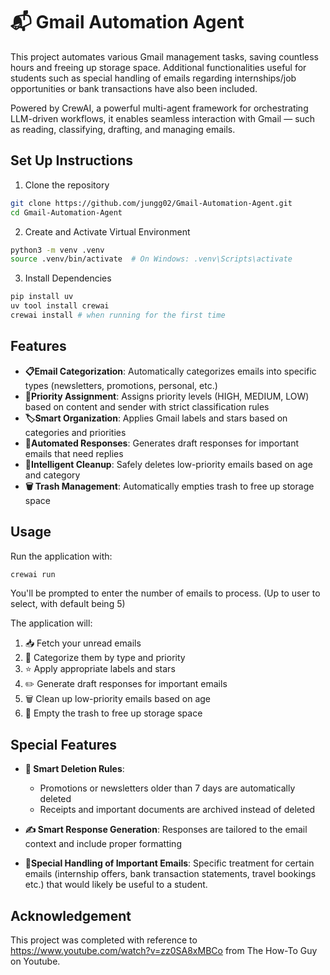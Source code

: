 # 📬 Gmail Automation Agent
This project automates various Gmail management tasks, saving countless hours and freeing up storage space. Additional functionalities useful for students such as special handling of emails regarding internships/job opportunities or bank transactions have also been included.

Powered by CrewAI, a powerful multi-agent framework for orchestrating LLM-driven workflows, it enables seamless interaction with Gmail — such as reading, classifying, drafting, and managing emails.

## Set Up Instructions
1) Clone the repository 
```bash
git clone https://github.com/jungg02/Gmail-Automation-Agent.git
cd Gmail-Automation-Agent
```

2) Create and Activate Virtual Environment
```bash
python3 -m venv .venv
source .venv/bin/activate  # On Windows: .venv\Scripts\activate
```
3) Install Dependencies
```bash
pip install uv
uv tool install crewai
crewai install # when running for the first time
```


## Features
- **📋Email Categorization**: Automatically categorizes emails into specific types (newsletters, promotions, personal, etc.)
- **🔔Priority Assignment**: Assigns priority levels (HIGH, MEDIUM, LOW) based on content and sender with strict classification rules
- **🏷️Smart Organization**: Applies Gmail labels and stars based on categories and priorities
- **💬Automated Responses**: Generates draft responses for important emails that need replies
- **🧹Intelligent Cleanup**: Safely deletes low-priority emails based on age and category
- **🗑️ Trash Management**: Automatically empties trash to free up storage space

## Usage

Run the application with:

```bash
crewai run
```

You'll be prompted to enter the number of emails to process. (Up to user to select, with default being 5)

The application will:
1. 📥 Fetch your unread emails
2. 🔎 Categorize them by type and priority
3. ⭐ Apply appropriate labels and stars
4. ✏️ Generate draft responses for important emails
5. 🗑️ Clean up low-priority emails based on age
6. 🧹 Empty the trash to free up storage space


## Special Features

- **📅 Smart Deletion Rules**: 
  - Promotions or newsletters older than 7 days are automatically deleted
  - Receipts and important documents are archived instead of deleted

- **✍️ Smart Response Generation**: Responses are tailored to the email context and include proper formatting

- **💼Special Handling of Important Emails**: Specific treatment for certain emails (internship offers, bank transaction statements, travel bookings etc.) that would likely be useful to a student.

## Acknowledgement
This project was completed with reference to https://www.youtube.com/watch?v=zz0SA8xMBCo from The How-To Guy on Youtube. 


